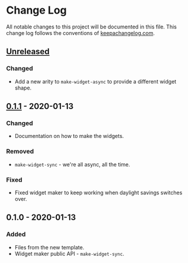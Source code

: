 # Change Log
All notable changes to this project will be documented in this file. This change log follows the conventions of [keepachangelog.com](http://keepachangelog.com/).

## [Unreleased]
### Changed
- Add a new arity to `make-widget-async` to provide a different widget shape.

## [0.1.1] - 2020-01-13
### Changed
- Documentation on how to make the widgets.

### Removed
- `make-widget-sync` - we're all async, all the time.

### Fixed
- Fixed widget maker to keep working when daylight savings switches over.

## 0.1.0 - 2020-01-13
### Added
- Files from the new template.
- Widget maker public API - `make-widget-sync`.

[Unreleased]: https://github.com/your-name/code-review-assignment-1/compare/0.1.1...HEAD
[0.1.1]: https://github.com/your-name/code-review-assignment-1/compare/0.1.0...0.1.1
